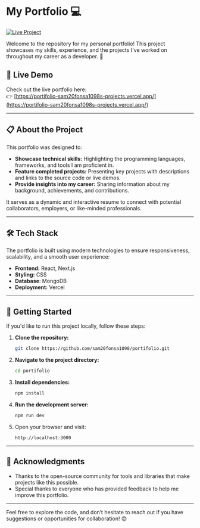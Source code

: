 # My Portfolio 💻

[![Live Project](https://img.shields.io/badge/Live%20Project-Click%20Here-green)](https://portifolio-sam20fonsa1098s-projects.vercel.app/)

Welcome to the repository for my personal portfolio! This project showcases my skills, experience, and the projects I've worked on throughout my career as a developer. 🚀

## 🌟 Live Demo

Check out the live portfolio here:  
👉 [https://portifolio-sam20fonsa1098s-projects.vercel.app/](https://portifolio-sam20fonsa1098s-projects.vercel.app/)

---

## 📋 About the Project

This portfolio was designed to:  

- **Showcase technical skills:** Highlighting the programming languages, frameworks, and tools I am proficient in.  
- **Feature completed projects:** Presenting key projects with descriptions and links to the source code or live demos.  
- **Provide insights into my career:** Sharing information about my background, achievements, and contributions.  

It serves as a dynamic and interactive resume to connect with potential collaborators, employers, or like-minded professionals.

---

## 🛠️ Tech Stack

The portfolio is built using modern technologies to ensure responsiveness, scalability, and a smooth user experience:

- **Frontend:** React, Next.js  
- **Styling:** CSS
- **Database**: MongoDB
- **Deployment:** Vercel  

---

## 🚀 Getting Started

If you'd like to run this project locally, follow these steps:  

1. **Clone the repository:**  
   ```bash
   git clone https://github.com/sam20fonsa1098/portifolio.git
   ```

2. **Navigate to the project directory:**  
   ```bash
   cd portifolio
   ```

3. **Install dependencies:**  
   ```bash
   npm install
   ```

4. **Run the development server:**  
   ```bash
   npm run dev
   ```

5. Open your browser and visit:  
   ```
   http://localhost:3000
   ```

---

## 🙌 Acknowledgments

- Thanks to the open-source community for tools and libraries that make projects like this possible.  
- Special thanks to everyone who has provided feedback to help me improve this portfolio.

---

Feel free to explore the code, and don’t hesitate to reach out if you have suggestions or opportunities for collaboration! 😊
